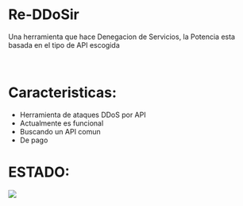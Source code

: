 # Re-DDoSir
<p>Una herramienta que hace Denegacion de Servicios, la Potencia esta basada en el tipo de API escogida </p>
<br>

# Caracteristicas:

* Herramienta de ataques DDoS por API
* Actualmente es funcional
* Buscando un API comun 
* De pago

# ESTADO:

<img src="https://i.imgur.com/iuZg3at.png">
